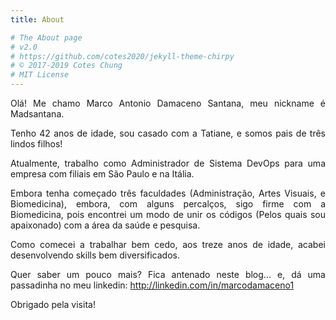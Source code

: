 ```yaml
---
title: About

# The About page
# v2.0
# https://github.com/cotes2020/jekyll-theme-chirpy
# © 2017-2019 Cotes Chung
# MIT License
---
```

<div style="text-align: justify">
Olá! Me chamo Marco Antonio Damaceno Santana, meu nickname é Madsantana.

Tenho 42 anos de idade, sou casado com a Tatiane, e somos pais de três lindos filhos!

Atualmente, trabalho como Administrador de Sistema DevOps para uma empresa com filiais em São Paulo e na Itália.

Embora tenha começado três faculdades (Administração, Artes Visuais, e Biomedicina), embora, com alguns percalços, sigo firme com a Biomedicina, pois encontrei um modo de unir os códigos (Pelos quais sou apaixonado) com a área da saúde e  pesquisa.

Como comecei a trabalhar bem cedo, aos treze anos de idade, acabei desenvolvendo skills bem diversificados.

Quer saber um pouco mais? Fica antenado neste blog... e, dá uma passadinha no meu linkedin: 
<http://linkedin.com/in/marcodamaceno1>

Obrigado pela visita!
</div>